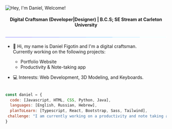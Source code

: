 <img src="https://readme-typing-svg.demolab.com?font=Operator+Mono&size=37&duration=2800&pause=2000&color=FAFAFA&center=true&vCenter=true&width=940&height=50&lines=Hey%2C+I'm+Daniel,+Welcome+to+my+Profile!" align="middle" alt="Hey, I'm Daniel, Welcome!">

<div align="center">
<h4>Digital Craftsman (Developer|Designer) | B.C.S; SE Stream at Carleton University</h4>
<img  src="assets/borderseperator.gif">

</div>
    
* 👋 Hi, my name is Daniel Figotin and I'm a digital craftsman. <br>
    Currently working on the following projects:
    - Portfolio Website <br>
    - Productivity & Note-taking app <br>

* 💻 Interests: Web Development, 3D Modeling, and Keyboards. <br><br>

```javascript
const daniel = {
  code: [Javascript, HTML, CSS, Python, Java],
  languages: [English, Russian, Hebrew],
  planToLearn: [Typescript, React, Bootstrap, Sass, Tailwind],
 challenge: "I am currently working on a productivity and note taking app"
}
```



